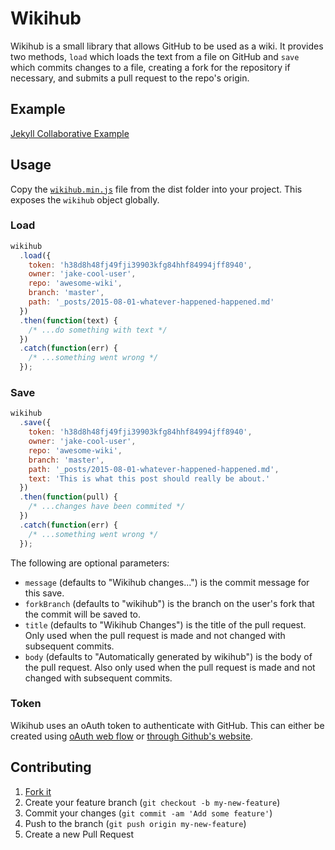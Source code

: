 Wikihub
=======

Wikihub is a small library that allows GitHub to be used as a wiki. It provides two methods, `load` which loads the text from a file on GitHub and `save` which commits changes to a file, creating a fork for the repository if necessary, and submits a pull request to the repo's origin.

Example
-------

[Jekyll Collaborative Example](https://wiki-hub.github.io/jekyll-collab)

Usage
-----

Copy the [`wikihub.min.js`](http://raw.githubusercontent.com/wiki-hub/wiki-hub/master/dist/wikihub.min.js) file from the dist folder into your project. This exposes the `wikihub` object globally.

### Load

``` javascript
wikihub
  .load({
    token: 'h38d8h48fj49fji39903kfg84hhf84994jff8940',
    owner: 'jake-cool-user',
    repo: 'awesome-wiki',
    branch: 'master',
    path: '_posts/2015-08-01-whatever-happened-happened.md'
  })
  .then(function(text) {
    /* ...do something with text */
  })
  .catch(function(err) {
    /* ...something went wrong */
  });
```

### Save

``` javascript
wikihub
  .save({
    token: 'h38d8h48fj49fji39903kfg84hhf84994jff8940',
    owner: 'jake-cool-user',
    repo: 'awesome-wiki',
    branch: 'master',
    path: '_posts/2015-08-01-whatever-happened-happened.md',
    text: 'This is what this post should really be about.'
  })
  .then(function(pull) {
    /* ...changes have been commited */
  })
  .catch(function(err) {
    /* ...something went wrong */
  });
```

The following are optional parameters:

* `message` (defaults to "Wikihub changes...") is the commit message for this save.
* `forkBranch` (defaults to "wikihub") is the branch on the user's fork that the commit will be saved to.
* `title` (defaults to "Wikihub Changes") is the title of the pull request. Only used when the pull request is made and not changed with subsequent commits.
* `body` (defaults to "Automatically generated by wikihub") is the body of the pull request. Also only used when the pull request is made and not changed with subsequent commits.

### Token

Wikihub uses an oAuth token to authenticate with GitHub. This can either be created using [oAuth web flow](https://developer.github.com/v3/oauth/#web-application-flow) or [through Github's website](https://help.github.com/articles/creating-an-access-token-for-command-line-use/#creating-a-token).

Contributing
------------

1. [Fork it](https://github.com/wiki-hub/wiki-hub/fork)
2. Create your feature branch (`git checkout -b my-new-feature`)
3. Commit your changes (`git commit -am 'Add some feature'`)
4. Push to the branch (`git push origin my-new-feature`)
5. Create a new Pull Request
